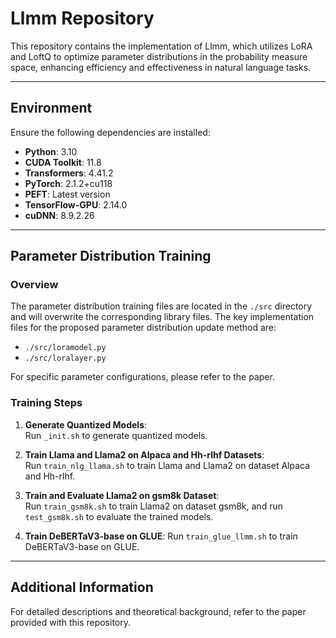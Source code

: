  # Llmm Repository

This repository contains the implementation of Llmm, which utilizes LoRA and LoftQ to optimize parameter distributions in the probability measure space, enhancing efficiency and effectiveness in natural language tasks.

---

## Environment

Ensure the following dependencies are installed:

- **Python**: 3.10  
- **CUDA Toolkit**: 11.8  
- **Transformers**: 4.41.2  
- **PyTorch**: 2.1.2+cu118  
- **PEFT**: Latest version  
- **TensorFlow-GPU**: 2.14.0  
- **cuDNN**: 8.9.2.26  

---

## Parameter Distribution Training

### Overview
The parameter distribution training files are located in the `./src` directory and will overwrite the corresponding library files. The key implementation files for the proposed parameter distribution update method are:

- `./src/loramodel.py`
- `./src/loralayer.py`

For specific parameter configurations, please refer to the paper.
 

### Training Steps

1. **Generate Quantized Models**:  
   Run `_init.sh` to generate quantized models.
   
2. **Train Llama and Llama2 on Alpaca and Hh-rlhf Datasets**:  
   Run `train_nlg_llama.sh` to train Llama and Llama2 on dataset Alpaca and Hh-rlhf. 

3. **Train and Evaluate Llama2 on gsm8k Dataset**:  
   Run `train_gsm8k.sh` to train Llama2 on dataset gsm8k, and run `test_gsm8k.sh` to evaluate the trained models. 

4. **Train DeBERTaV3-base on GLUE**:
   Run `train_glue_llmm.sh` to train DeBERTaV3-base on GLUE.


---

## Additional Information

For detailed descriptions and theoretical background, refer to the paper provided with this repository.

  
